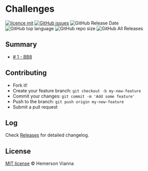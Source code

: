 # Challenges

[![licence mit](https://img.shields.io/badge/license-MIT-blue.svg?style=flat-square)](http://hemersonvianna.mit-license.org/)
[![GitHub issues](https://img.shields.io/github/issues/hemersonvianna/challenges.svg)](https://github.com/hemersonvianna/challenges/issues)
![GitHub Release Date](https://img.shields.io/github/release-date/hemersonvianna/challenges.svg)
![GitHub top language](https://img.shields.io/github/languages/top/hemersonvianna/challenges.svg)
![GitHub repo size](https://img.shields.io/github/repo-size/hemersonvianna/challenges.svg)
![GitHub All Releases](https://img.shields.io/github/downloads/hemersonvianna/challenges/total.svg)

## Summary

- [# 1 - BB8](source/1-bb8)

## Contributing

- Fork it!
- Create your feature branch: `git checkout -b my-new-feature`
- Commit your changes: `git commit -m 'Add some feature'`
- Push to the branch: `git push origin my-new-feature`
- Submit a pull request

## Log

Check [Releases](https://github.com/hemersonvianna/challenges/releases) for detailed changelog.

## License

[MIT license](http://hemersonvianna.mit-license.org/) © Hemerson Vianna
